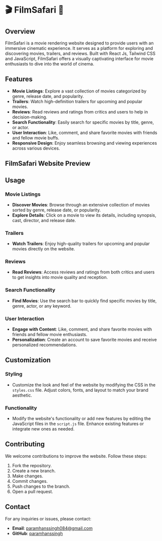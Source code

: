 # 🎬 FilmSafari 🦁

## Overview
FilmSafari is a movie rendering website designed to provide users with an immersive cinematic experience. It serves as a platform for exploring and discovering movies, trailers, and reviews. Built with React Js, Tailwind CSS and JavaScript, FilmSafari offers a visually captivating interface for movie enthusiasts to dive into the world of cinema.

## Features
- **Movie Listings**: Explore a vast collection of movies categorized by genre, release date, and popularity.
- **Trailers**: Watch high-definition trailers for upcoming and popular movies.
- **Reviews**: Read reviews and ratings from critics and users to help in decision-making.
- **Search Functionality**: Easily search for specific movies by title, genre, or actor.
- **User Interaction**: Like, comment, and share favorite movies with friends and fellow movie buffs.
- **Responsive Design**: Enjoy seamless browsing and viewing experiences across various devices.

## FilmSafari Website Preview 


## Usage

### Movie Listings
- **Discover Movies**: Browse through an extensive collection of movies sorted by genre, release date, or popularity.
- **Explore Details**: Click on a movie to view its details, including synopsis, cast, director, and release date.

### Trailers
- **Watch Trailers**: Enjoy high-quality trailers for upcoming and popular movies directly on the website.

### Reviews
- **Read Reviews**: Access reviews and ratings from both critics and users to get insights into movie quality and reception.

### Search Functionality
- **Find Movies**: Use the search bar to quickly find specific movies by title, genre, actor, or any keyword.

### User Interaction
- **Engage with Content**: Like, comment, and share favorite movies with friends and fellow movie enthusiasts.
- **Personalization**: Create an account to save favorite movies and receive personalized recommendations.

## Customization

### Styling
- Customize the look and feel of the website by modifying the CSS in the `styles.css` file. Adjust colors, fonts, and layout to match your brand aesthetic.

### Functionality
- Modify the website's functionality or add new features by editing the JavaScript files in the `script.js` file. Enhance existing features or integrate new ones as needed.

## Contributing
We welcome contributions to improve the website. Follow these steps:
1. Fork the repository.
2. Create a new branch.
3. Make changes.
4. Commit changes.
5. Push changes to the branch.
6. Open a pull request.

## Contact
For any inquiries or issues, please contact:
- **Email**: paramhanssingh084@gmail.com
- **GitHub**: [paramhanssingh](https://github.com/Paramhans-Singh)

